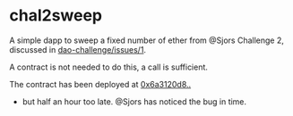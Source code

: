 # chal2sweep

A simple dapp to sweep a fixed number of ether from @Sjors Challenge 2,
discussed in [dao-challenge/issues/1](https://github.com/Sjors/dao-challenge/issues/1).

A contract is not needed to do this, a call is sufficient.

The contract has been deployed at
[0x6a3120d8..](https://etherscan.io/address/0x6a3120d8a66fe96eb260cce4b6da02e7835b8426)
- but half an hour too late. @Sjors has noticed the bug in time.
